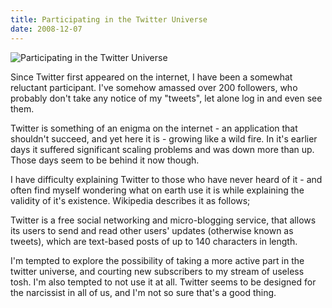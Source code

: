 ```yaml
---
title: Participating in the Twitter Universe
date: 2008-12-07
---
```


![Participating in the Twitter Universe](https://source.unsplash.com/2aFp6EWWs58/1600x900)

Since Twitter first appeared on the internet, I have been a somewhat reluctant participant. I've somehow amassed over 200 followers, who probably don't take any notice of my "tweets", let alone log in and even see them.

Twitter is something of an enigma on the internet - an application that shouldn't succeed, and yet here it is - growing like a wild fire. In it's earlier days it suffered significant scaling problems and was down more than up. Those days seem to be behind it now though.

I have difficulty explaining Twitter to those who have never heard of it - and often find myself wondering what on earth use it is while explaining the validity of it's existence. Wikipedia describes it as follows;

Twitter is a free social networking and micro-blogging service, that allows its users to send and read other users' updates (otherwise known as tweets), which are text-based posts of up to 140 characters in length.

I'm tempted to explore the possibility of taking a more active part in the twitter universe, and courting new subscribers to my stream of useless tosh. I'm also tempted to not use it at all. Twitter seems to be designed for the narcissist in all of us, and I'm not so sure that's a good thing.